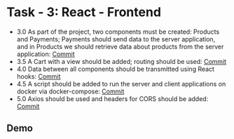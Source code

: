 
# Task - 3: React - Frontend

- 3.0 As part of the project, two components must be created: Products and Payments; Payments should send data to the server application, and in Products we should retrieve data about products from the server application: [Commit](https://github.com/viashchuk/ebiznes/commit/7e85e42188b0cf04757d3cd22eb9743543d5bb0d)
- 3.5 A Cart with a view should be added; routing should be used: [Commit]()
- 4.0 Data between all components should be transmitted using React hooks: [Commit]()
- 4.5 A script should be added to run the server and client applications on docker via docker-compose: [Commit]()
- 5.0 Axios should be used and headers for CORS should be added: [Commit]()


## Demo
